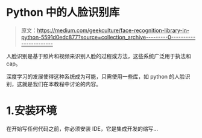 # Python 中的人脸识别库

> 原文：<https://medium.com/geekculture/face-recognition-library-in-python-5591d0edc877?source=collection_archive---------0----------------------->

人脸识别是基于照片和视频来识别人脸的过程或方法，这些系统广泛用于执法和 cap。

深度学习的发展使得这种系统成为可能，只需使用一些库，如 python 的人脸识别，这就是我们在本教程中讨论的内容。

# 1.安装环境

在开始写任何代码之前，你必须安装 IDE，它是集成开发的缩写…